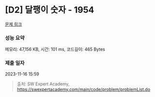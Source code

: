 # [D2] 달팽이 숫자 - 1954 

[문제 링크](https://swexpertacademy.com/main/code/problem/problemDetail.do?contestProbId=AV5PobmqAPoDFAUq) 

### 성능 요약

메모리: 47,156 KB, 시간: 101 ms, 코드길이: 465 Bytes

### 제출 일자

2023-11-16 15:59



> 출처: SW Expert Academy, https://swexpertacademy.com/main/code/problem/problemList.do